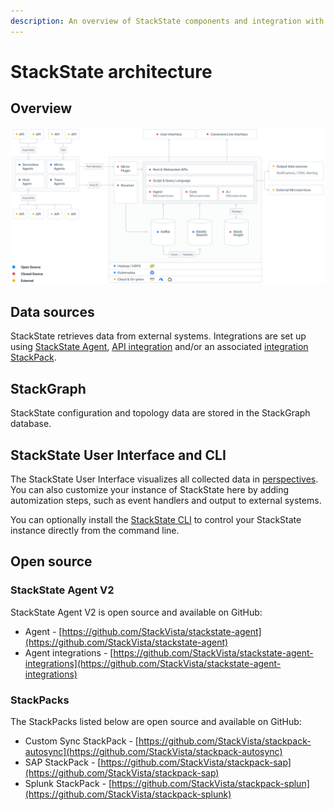 ```yaml
---
description: An overview of StackState components and integration with external systems. 
---
```


# StackState architecture

## Overview



![StackState architecture and data flow](/.gitbook/assets/v41_sts-architecture.svg)

## Data sources

StackState retrieves data from external systems. Integrations are set up using [StackState Agent](/stackpacks/integrations/agent.md), [API integration](/stackpacks/integrations/api-integration.md) and/or an associated [integration StackPack](/stackpacks/integrations).

## StackGraph

StackState configuration and topology data are stored in the StackGraph database. 

## StackState User Interface and CLI

The StackState User Interface visualizes all collected data in [perspectives](/use/views/perspectives.md). You can also customize your instance of StackState here by adding automization steps, such as event handlers and output to external systems.

You can optionally install the [StackState CLI](/develop/reference/cli_reference.md) to control your StackState instance directly from the command line.

## Open source

### StackState Agent V2

StackState Agent V2 is open source and available on GitHub:

- Agent - [https://github.com/StackVista/stackstate-agent](https://github.com/StackVista/stackstate-agent)
- Agent integrations - [https://github.com/StackVista/stackstate-agent-integrations](https://github.com/StackVista/stackstate-agent-integrations)

### StackPacks

The StackPacks listed below are open source and available on GitHub:

- Custom Sync StackPack - [https://github.com/StackVista/stackpack-autosync](https://github.com/StackVista/stackpack-autosync)
- SAP StackPack - [https://github.com/StackVista/stackpack-sap](https://github.com/StackVista/stackpack-sap)
- Splunk StackPack - [https://github.com/StackVista/stackpack-splun](https://github.com/StackVista/stackpack-splunk)